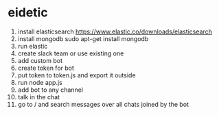 # eidetic

1. install elasticsearch https://www.elastic.co/downloads/elasticsearch
2. install mongodb sudo apt-get install mongodb
3. run elastic
4. create slack team or use existing one
5. add custom bot
6. create token for bot
7. put token to token.js and export it outside
8. run node app.js
9. add bot to any channel
10. talk in the chat
11. go to / and search messages over all chats joined by the bot
